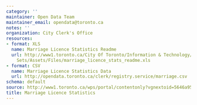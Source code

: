 ```yaml
---
category: ''
maintainer: Open Data Team
maintainer_email: opendata@toronto.ca
notes: ''
organization: City Clerk's Office
resources:
- format: XLS
  name: Marriage Licence Statistics Readme
  url: http://www1.toronto.ca/City Of Toronto/Information & Technology/Open Data/Data
    Sets/Assets/Files/marriage_licence_stats_readme.xls
- format: CSV
  name: Marriage Licence Statistics Data
  url: http://opendata.toronto.ca/clerk/registry.service/marriage.csv
schema: default
source: http://www1.toronto.ca/wps/portal/contentonly?vgnextoid=5646a9552dbfe310VgnVCM10000071d60f89RCRD&vgnextchannel=1a66e03bb8d1e310VgnVCM10000071d60f89RCRD
title: Marriage Licence Statistics
---
```

